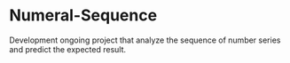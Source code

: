 # Numeral-Sequence
Development ongoing project that analyze the sequence of number series and predict the expected result.
